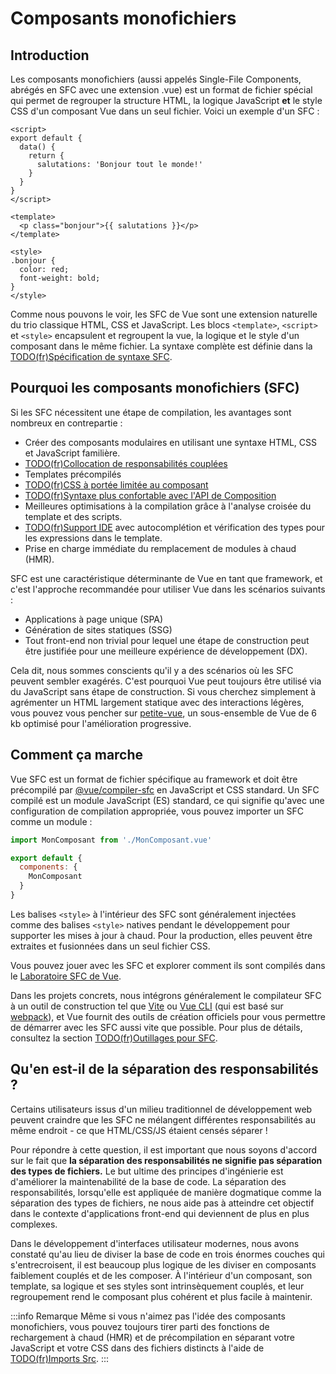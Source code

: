 # Composants monofichiers

## Introduction

Les composants monofichiers (aussi appelés Single-File Components, abrégés en SFC avec une extension .vue) est un format de fichier spécial qui permet de regrouper la structure HTML, la logique JavaScript **et** le style CSS d'un composant Vue dans un seul fichier. Voici un exemple d'un SFC :

```vue
<script>
export default {
  data() {
    return {
      salutations: 'Bonjour tout le monde!'
    }
  }
}
</script>

<template>
  <p class="bonjour">{{ salutations }}</p>
</template>

<style>
.bonjour {
  color: red;
  font-weight: bold;
}
</style>
```

Comme nous pouvons le voir, les SFC de Vue sont une extension naturelle du trio classique HTML, CSS et JavaScript. Les blocs `<template>`, `<script>` et `<style>` encapsulent et regroupent la vue, la logique et le style d'un composant dans le même fichier. La syntaxe complète est définie dans la [TODO(fr)Spécification de syntaxe SFC](/api/sfc-spec).

## Pourquoi les composants monofichiers (SFC)

Si les SFC nécessitent une étape de compilation, les avantages sont nombreux en contrepartie :

- Créer des composants modulaires en utilisant une syntaxe HTML, CSS et JavaScript familière.
- [TODO(fr)Collocation de responsabilités couplées](#qu-en-est-il-de-la-separation-des-responsabilites)
- Templates précompilés
- [TODO(fr)CSS à portée limitée au composant](/api/sfc-css-features)
- [TODO(fr)Syntaxe plus confortable avec l'API de Composition](/api/sfc-script-setup)
- Meilleures optimisations à la compilation grâce à l'analyse croisée du template et des scripts.
- [TODO(fr)Support IDE](/guide/scaling-up/tooling.html#ide-support) avec autocomplétion et vérification des types pour les expressions dans le template.
- Prise en charge immédiate du remplacement de modules à chaud (HMR).

SFC est une caractéristique déterminante de Vue en tant que framework, et c'est l'approche recommandée pour utiliser Vue dans les scénarios suivants :

- Applications à page unique (SPA)
- Génération de sites statiques (SSG)
- Tout front-end non trivial pour lequel une étape de construction peut être justifiée pour une meilleure expérience de développement (DX).

Cela dit, nous sommes conscients qu'il y a des scénarios où les SFC peuvent sembler exagérés. C'est pourquoi Vue peut toujours être utilisé via du JavaScript sans étape de construction. Si vous cherchez simplement à agrémenter un HTML largement statique avec des interactions légères, vous pouvez vous pencher sur [petite-vue](https://github.com/vuejs/petite-vue), un sous-ensemble de Vue de 6 kb optimisé pour l'amélioration progressive.

## Comment ça marche

Vue SFC est un format de fichier spécifique au framework et doit être précompilé par [@vue/compiler-sfc](https://github.com/vuejs/core/tree/main/packages/compiler-sfc) en JavaScript et CSS standard. Un SFC compilé est un module JavaScript (ES) standard, ce qui signifie qu'avec une configuration de compilation appropriée, vous pouvez importer un SFC comme un module :

```js
import MonComposant from './MonComposant.vue'

export default {
  components: {
    MonComposant
  }
}
```

Les balises `<style>` à l'intérieur des SFC sont généralement injectées comme des balises `<style>` natives pendant le développement pour supporter les mises à jour à chaud. Pour la production, elles peuvent être extraites et fusionnées dans un seul fichier CSS.

Vous pouvez jouer avec les SFC et explorer comment ils sont compilés dans le [Laboratoire SFC de Vue](https://sfc.vuejs.org/).

Dans les projets concrets, nous intégrons généralement le compilateur SFC à un outil de construction tel que [Vite](https://vitejs.dev/) ou [Vue CLI](http://cli.vuejs.org/) (qui est basé sur [webpack](https://webpack.js.org/)), et Vue fournit des outils de création officiels pour vous permettre de démarrer avec les SFC aussi vite que possible. Pour plus de détails, consultez la section [TODO(fr)Outillages pour SFC](/guide/scaling-up/tooling).

## Qu'en est-il de la séparation des responsabilités ?

Certains utilisateurs issus d'un milieu traditionnel de développement web peuvent craindre que les SFC ne mélangent différentes responsabilités au même endroit - ce que HTML/CSS/JS étaient censés séparer !

Pour répondre à cette question, il est important que nous soyons d'accord sur le fait que **la séparation des responsabilités ne signifie pas séparation des types de fichiers.** Le but ultime des principes d'ingénierie est d'améliorer la maintenabilité de la base de code. La séparation des responsabilités, lorsqu'elle est appliquée de manière dogmatique comme la séparation des types de fichiers, ne nous aide pas à atteindre cet objectif dans le contexte d'applications front-end qui deviennent de plus en plus complexes.

Dans le développement d'interfaces utilisateur modernes, nous avons constaté qu'au lieu de diviser la base de code en trois énormes couches qui s'entrecroisent, il est beaucoup plus logique de les diviser en composants faiblement couplés et de les composer. À l'intérieur d'un composant, son template, sa logique et ses styles sont intrinsèquement couplés, et leur regroupement rend le composant plus cohérent et plus facile à maintenir.

:::info Remarque
Même si vous n'aimez pas l'idée des composants monofichiers, vous pouvez toujours tirer parti des fonctions de rechargement à chaud (HMR) et de précompilation en séparant votre JavaScript et votre CSS dans des fichiers distincts à l'aide de [TODO(fr)Imports Src](/api/sfc-spec.html#src-imports).
:::